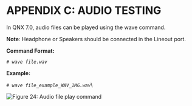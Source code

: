 # APPENDIX C: AUDIO TESTING

In QNX 7.0, audio files can be played using the wave command.

**Note**: Headphone or Speakers should be connected in the Lineout port.

**Command Format:**

_`# wave file.wav`_

**Example:**

_`# wave file_example_WAV_1MG.wav`_\


![Figure 24: Audio file play command](broken-reference)
